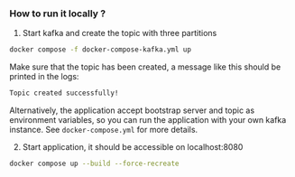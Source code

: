### How to run it locally ?

1. Start kafka and create the topic with three partitions 
```bash
docker compose -f docker-compose-kafka.yml up 
```
Make sure that the topic has been created, a message like this should be printed in the logs:
```bash
Topic created successfully!
```

Alternatively, the application accept bootstrap server and topic as environment variables, so you can run the application with your own kafka instance.
See `docker-compose.yml` for more details.


2. Start application, it should be accessible on localhost:8080
```bash
docker compose up --build --force-recreate
